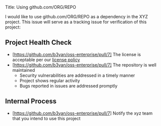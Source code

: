 Title: Using github.com/ORG/REPO

I would like to use github.com/ORG/REPO as a dependency in the XYZ project. This issue will serve as a tracking issue for verification of this project:

## Project Health Check

- [https://github.com/b3yan/oss-enterprise/pull/7] The license is acceptable per our [license policy](docs/license-policy.md)
- [https://github.com/b3yan/oss-enterprise/pull/7] The repository is well maintained
   - Security vulnerabilities are addressed in a timely manner
   - Project shows regular activity
   - Bugs reported in issues are addressed promptly

## Internal Process

- [https://github.com/b3yan/oss-enterprise/pull/7] Notify the xyz team that you intend to use this project
